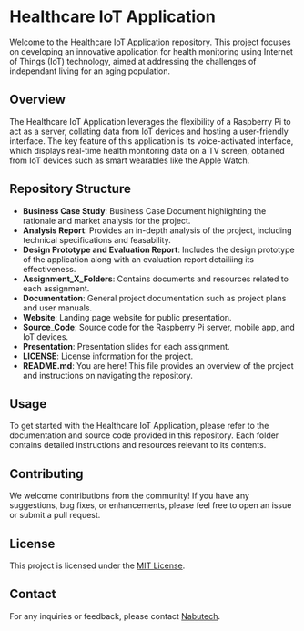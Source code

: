 # Healthcare IoT Application

Welcome to the Healthcare IoT Application repository. This project focuses on developing an innovative application for health monitoring using Internet of Things (IoT) technology, aimed at addressing the challenges of independant living for an aging population.

## Overview

The Healthcare IoT Application leverages the flexibility of a Raspberry Pi to act as a server, collating data from IoT devices and hosting a user-friendly interface. The key feature of this application is its voice-activated interface, which displays real-time health monitoring data on a TV screen, obtained from IoT devices such as smart wearables like the Apple Watch.

## Repository Structure

- **Business Case Study**: Business Case Document highlighting the rationale and market analysis for the project.
- **Analysis Report**: Provides an in-depth analysis of the project, including technical specifications and feasability.
- **Design Prototype and Evaluation Report**: Includes the design prototype of the application along with an evaluation report detailiing its effectiveness.
- **Assignment_X_Folders**: Contains documents and resources related to each assignment.
- **Documentation**: General project documentation such as project plans and user manuals.
- **Website**: Landing page website for public presentation.
- **Source_Code**: Source code for the Raspberry Pi server, mobile app, and IoT devices.
- **Presentation**: Presentation slides for each assignment.
- **LICENSE**: License information for the project.
- **README.md**: You are here! This file provides an overview of the project and instructions on navigating the repository.

## Usage

To get started with the Healthcare IoT Application, please refer to the documentation and source code provided in this repository. Each folder contains detailed instructions and resources relevant to its contents.

## Contributing

We welcome contributions from the community! If you have any suggestions, bug fixes, or enhancements, please feel free to open an issue or submit a pull request.

## License

This project is licensed under the [MIT License](LICENSE).

## Contact

For any inquiries or feedback, please contact [Nabutech](mailto:nabutech@proton.me).


